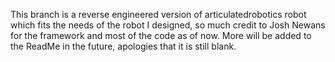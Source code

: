 This branch is a reverse engineered version of articulatedrobotics robot which fits the needs of the robot I designed, so much credit to Josh Newans for the framework and most of the code as of now. More will be added to the ReadMe in the future, apologies that it is still blank.
